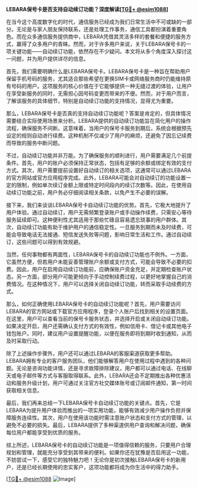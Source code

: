 **LEBARA保号卡是否支持自动续订功能？深度解读[[TG💪+ @esim1088](https://t.me/s/esim1088)]**

在当今这个高度数字化的时代，通信服务已经成为我们日常生活中不可或缺的一部分。无论是与家人朋友保持联系，还是处理工作事务，通信工具都扮演着重要角色。而在众多通信服务提供商中，LEBARA凭借其灵活多样的套餐和便捷的服务方式，赢得了众多用户的青睐。然而，对于许多用户来说，关于LEBARA保号卡的一项关键功能——自动续订功能，依然存在不少疑问。本文将从多个角度深入探讨这一问题，并为用户提供详尽的信息。

首先，我们需要明确什么是LEBARA保号卡。LEBARA保号卡是一种旨在帮助用户保留手机号码的服务，尤其适合那些希望在更换SIM卡或网络服务商时仍能维持原有号码的用户。这项服务的核心价值在于它能够提供一种无缝过渡的体验，让用户在享受新服务的同时，无需担心因号码变更而带来的不便。然而，对于用户而言，了解该服务的具体细节，特别是自动续订功能的支持情况，显得尤为重要。

那么，LEBARA保号卡是否真的支持自动续订功能呢？答案是肯定的，但具体情况需要结合实际使用场景来分析。LEBARA提供的自动续订功能旨在简化用户的操作流程，确保服务不间断。这意味着，当用户的保号卡服务到期后，系统会根据预先设定的规则自动进行续费。这种机制不仅减少了用户的麻烦，还避免了因忘记续费而导致的服务中断问题。

不过，自动续订功能并非万能。为了确保服务的顺利进行，用户需要满足几个前提条件。首先，用户的账户必须保持正常状态，包括有足够的余额或绑定有效的支付方式。其次，用户需要提前设置好自动续订的相关选项，这通常可以通过LEBARA的官方网站或官方应用程序完成。此外，LEBARA可能会对自动续订的功能设置一定的限制，例如单次续订金额上限或特定时间段内的续订次数等。因此，在使用自动续订功能之前，用户务必仔细阅读相关条款，以免产生不必要的误解。

接下来，我们来谈谈LEBARA保号卡自动续订功能的优势。首先，它极大地提升了用户体验。通过自动续订，用户无需频繁登录账户或手动操作续费，只需安心等待服务延续即可。这种便利性尤其适用于那些忙碌且容易遗忘琐事的用户群体。其次，自动续订功能有助于维护用户的通信稳定性。一旦服务到期而未及时续费，可能会导致电话无法接通、短信发送失败等问题，影响日常生活和工作。通过自动续订，这些问题可以得到有效规避。

当然，任何事物都有两面性，LEBARA保号卡的自动续订功能也不例外。一方面，它虽然方便，但若用户未能妥善管理账户余额或支付方式，可能会导致不必要的扣费。因此，用户在启用自动续订功能前，应确保账户资金充足，并定期检查账户状态。另一方面，部分用户可能更倾向于手动控制续费过程，以更好地掌握自己的消费情况。在这种情况下，用户可以选择关闭自动续订功能，转而采取手动续费的方式。

那么，如何正确使用LEBARA保号卡的自动续订功能呢？首先，用户需要访问LEBARA的官方网站或下载官方应用程序，登录个人账户后找到相关的设置页面。在这里，用户可以查看当前的保号卡服务状态，并选择开启或关闭自动续订功能。如果决定开启，用户还需确认支付方式的有效性，例如信用卡、借记卡或其他电子钱包账户。同时，建议用户设置提醒功能，以便在服务即将到期时收到通知，从而及时采取行动。

除了上述操作步骤外，用户还可以通过LEBARA的客服渠道获取更多帮助。LEBARA拥有专业的客户服务团队，他们能够解答用户在使用过程中遇到的各种问题。无论是咨询功能详情，还是寻求故障排除建议，用户都可以通过电话、在线聊天或电子邮件等方式与客服取得联系。此外，LEBARA还会不定期推出各种优惠活动和服务升级计划，用户可通过关注官方社交媒体账号或订阅邮件通知，第一时间获取相关信息。

最后，我们再来总结一下LEBARA保号卡自动续订功能的关键点。首先，它是LEBARA为提升用户体验而推出的一项实用功能，能够有效减少用户操作负担并保障服务连续性。其次，用户在使用该功能时需注意账户状态和支付方式的管理，以避免不必要的损失。最后，LEBARA提供了多种渠道供用户查询和解决问题，确保每位用户都能享受到优质的服务。

综上所述，LEBARA保号卡的自动续订功能是一项值得信赖的服务，只要用户合理规划和管理，就能充分享受到其带来的便利。如果你还在犹豫是否启用这一功能，不妨尝试一下，感受它的独特魅力吧！无论你是初次接触LEBARA保号卡的新用户，还是已经长期使用的忠实客户，这项功能都将成为你生活中的得力助手。

[[TG💪+ @esim1088](https://t.me/s/esim1088) ![Image](https://i.postimg.cc/4NQfJmqS/Snipaste-2025-05-13-00-14-12.png)]